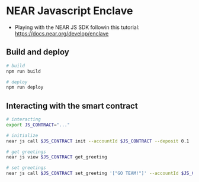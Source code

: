 # NEAR Javascript Enclave

- Playing with the NEAR JS SDK followin this tutorial: https://docs.near.org/develop/enclave

## Build and deploy

```sh
# build
npm run build

# deploy
npm run deploy
```

## Interacting with the smart contract

```sh
# interacting
export JS_CONTRACT="..."

# initialize
near js call $JS_CONTRACT init --accountId $JS_CONTRACT --deposit 0.1

# get greetings
near js view $JS_CONTRACT get_greeting

# set greetings
near js call $JS_CONTRACT set_greeting '["GO TEAM!"]' --accountId $JS_CONTRACT --deposit 0.1
```
